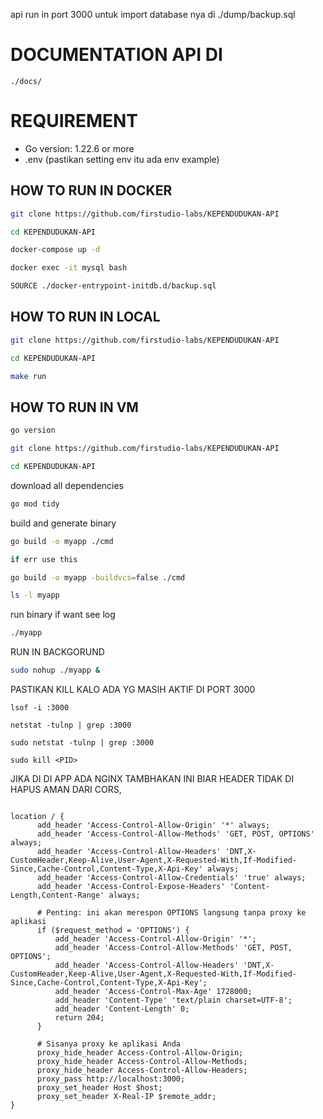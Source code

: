 api run in port 3000
untuk import database nya di ./dump/backup.sql

# DOCUMENTATION API DI
```
./docs/
```

# REQUIREMENT
- Go version: 1.22.6 or more
- .env (pastikan setting env itu ada env example)

## HOW TO RUN IN DOCKER
```bash
git clone https://github.com/firstudio-labs/KEPENDUDUKAN-API
```
```bash
cd KEPENDUDUKAN-API
````
```bash
docker-compose up -d
```
```bash
docker exec -it mysql bash
```
```bash
SOURCE ./docker-entrypoint-initdb.d/backup.sql
```

## HOW TO RUN IN LOCAL
```bash
git clone https://github.com/firstudio-labs/KEPENDUDUKAN-API
```
```bash
cd KEPENDUDUKAN-API
````
```bash
make run
```

## HOW TO RUN IN VM
```bash
go version
```
```bash
git clone https://github.com/firstudio-labs/KEPENDUDUKAN-API
```
```bash
cd KEPENDUDUKAN-API
```
download all dependencies
```bash
go mod tidy
```
build and generate binary
```bash
go build -o myapp ./cmd

if err use this

go build -o myapp -buildvcs=false ./cmd
```
```bash
ls -l myapp
```
run binary if want see log
```bash
./myapp
``` 
RUN IN BACKGORUND 
```bash
sudo nohup ./myapp &
```

PASTIKAN KILL KALO ADA YG MASIH AKTIF DI PORT 3000
```
lsof -i :3000
```
```
netstat -tulnp | grep :3000
```
```
sudo netstat -tulnp | grep :3000
```
```
sudo kill <PID>
```

JIKA DI DI APP ADA NGINX TAMBHAKAN INI BIAR HEADER TIDAK DI HAPUS AMAN DARI CORS,
```
 
location / {
      add_header 'Access-Control-Allow-Origin' '*' always;
      add_header 'Access-Control-Allow-Methods' 'GET, POST, OPTIONS' always;
      add_header 'Access-Control-Allow-Headers' 'DNT,X-CustomHeader,Keep-Alive,User-Agent,X-Requested-With,If-Modified-Since,Cache-Control,Content-Type,X-Api-Key' always;
      add_header 'Access-Control-Allow-Credentials' 'true' always;
      add_header 'Access-Control-Expose-Headers' 'Content-Length,Content-Range' always;
      
      # Penting: ini akan merespon OPTIONS langsung tanpa proxy ke aplikasi
      if ($request_method = 'OPTIONS') {
          add_header 'Access-Control-Allow-Origin' '*';
          add_header 'Access-Control-Allow-Methods' 'GET, POST, OPTIONS';
          add_header 'Access-Control-Allow-Headers' 'DNT,X-CustomHeader,Keep-Alive,User-Agent,X-Requested-With,If-Modified-Since,Cache-Control,Content-Type,X-Api-Key';
          add_header 'Access-Control-Max-Age' 1728000;
          add_header 'Content-Type' 'text/plain charset=UTF-8';
          add_header 'Content-Length' 0;
          return 204;
      }
  
      # Sisanya proxy ke aplikasi Anda
      proxy_hide_header Access-Control-Allow-Origin;
      proxy_hide_header Access-Control-Allow-Methods;
      proxy_hide_header Access-Control-Allow-Headers;
      proxy_pass http://localhost:3000;
      proxy_set_header Host $host;
      proxy_set_header X-Real-IP $remote_addr;
}

```